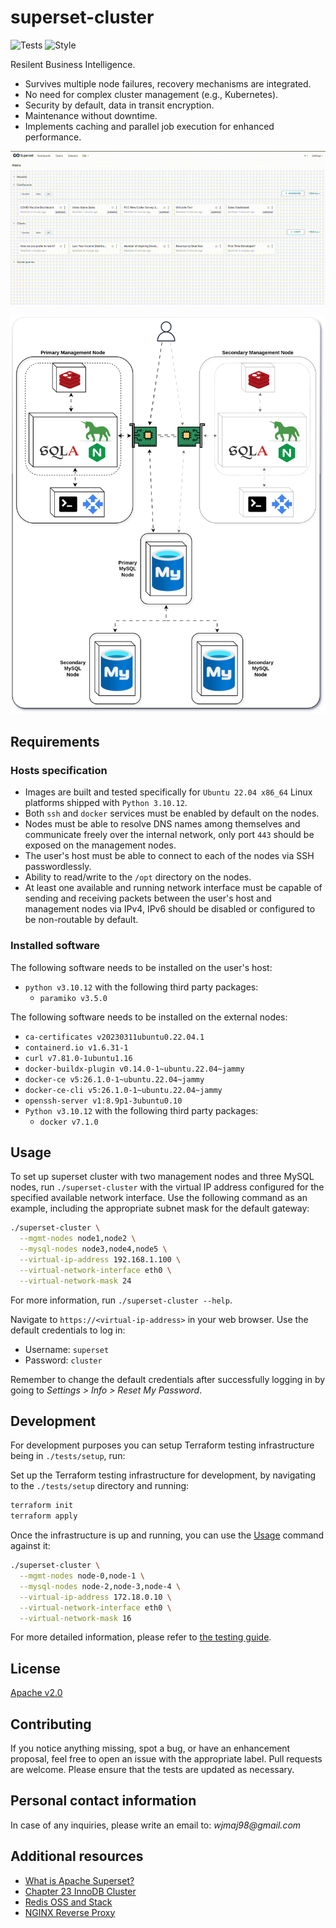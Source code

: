 # superset-cluster

![Tests](https://github.com/szachovy/superset-cluster/actions/workflows/tests.yml/badge.svg)
![Style](https://github.com/szachovy/superset-cluster/actions/workflows/style.yml/badge.svg)

Resilent Business Intelligence.

* Survives multiple node failures, recovery mechanisms are integrated.
* No need for complex cluster management (e.g., Kubernetes).
* Security by default, data in transit encryption.
* Maintenance without downtime.
* Implements caching and parallel job execution for enhanced performance.

![Demo](docs/demo.gif)

![Architecture](docs/arch.svg)

## Requirements

### Hosts specification

* Images are built and tested specifically for `Ubuntu 22.04 x86_64` Linux platforms shipped with `Python 3.10.12`.
* Both `ssh` and `docker` services must be enabled by default on the nodes.
* Nodes must be able to resolve DNS names among themselves and communicate freely over the internal network,
  only port `443` should be exposed on the management nodes.
* The user's host must be able to connect to each of the nodes via SSH passwordlessly.
* Ability to read/write to the `/opt` directory on the nodes.
* At least one available and running network interface must be capable of sending and receiving packets
  between the user's host and management nodes via IPv4, IPv6 should be disabled or configured to be non-routable by default.

### Installed software

The following software needs to be installed on the user's host:

* `python v3.10.12` with the following third party packages:
  * `paramiko v3.5.0`

The following software needs to be installed on the external nodes:

* `ca-certificates v20230311ubuntu0.22.04.1`
* `containerd.io v1.6.31-1`
* `curl v7.81.0-1ubuntu1.16`
* `docker-buildx-plugin v0.14.0-1~ubuntu.22.04~jammy`
* `docker-ce v5:26.1.0-1~ubuntu.22.04~jammy`
* `docker-ce-cli v5:26.1.0-1~ubuntu.22.04~jammy`
* `openssh-server v1:8.9p1-3ubuntu0.10`
* `Python v3.10.12` with the following third party packages:
  * `docker v7.1.0`

## Usage

To set up superset cluster with two management nodes and three MySQL nodes,
run `./superset-cluster` with the virtual IP address configured for the
specified available network interface. Use the following command as an example,
including the appropriate subnet mask for the default gateway:

```bash
./superset-cluster \
  --mgmt-nodes node1,node2 \
  --mysql-nodes node3,node4,node5 \
  --virtual-ip-address 192.168.1.100 \
  --virtual-network-interface eth0 \
  --virtual-network-mask 24
```

For more information, run `./superset-cluster --help`.

Navigate to `https://<virtual-ip-address>` in your web browser. Use the default credentials to log in:

* Username: `superset`
* Password: `cluster`

Remember to change the default credentials after successfully logging in by going to _Settings > Info > Reset My Password_.

## Development

For development purposes you can setup Terraform testing infrastructure being in `./tests/setup`, run:

Set up the Terraform testing infrastructure for development, by navigating to the `./tests/setup` directory and running:

```bash
terraform init
terraform apply
```

Once the infrastructure is up and running, you can use the [Usage](#usage) command against it:

```bash
./superset-cluster \
  --mgmt-nodes node-0,node-1 \
  --mysql-nodes node-2,node-3,node-4 \
  --virtual-ip-address 172.18.0.10 \
  --virtual-network-interface eth0 \
  --virtual-network-mask 16
```

For more detailed information, please refer to [the testing guide](tests/TESTING.md).

## License

[Apache v2.0](LICENSE)

## Contributing

If you notice anything missing, spot a bug, or have an enhancement proposal,
feel free to open an issue with the appropriate label.
Pull requests are welcome. Please ensure that the tests are updated as necessary.

## Personal contact information

In case of any inquiries, please write an email to: _wjmaj98@gmail.com_

## Additional resources

* [What is Apache Superset?](https://superset.apache.org/docs/intro)
* [Chapter 23 InnoDB Cluster](https://dev.mysql.com/doc/refman/8.0/en/mysql-innodb-cluster-introduction.html)
* [Redis OSS and Stack](https://redis.io/docs/latest/operate/oss_and_stack/)
* [NGINX Reverse Proxy](https://docs.nginx.com/nginx/admin-guide/web-server/reverse-proxy/)
